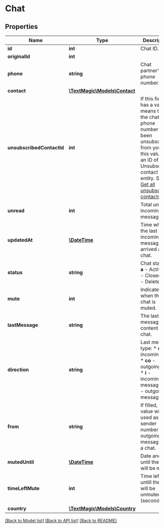 # Chat

## Properties
Name | Type | Description | Notes
------------ | ------------- | ------------- | -------------
**id** | **int** | Chat ID. | 
**originalId** | **int** |  | 
**phone** | **string** | Chat partner&#39;s phone number. | 
**contact** | [**\TextMagic\Models\Contact**](Contact.md) |  | 
**unsubscribedContactId** | **int** | If this field has a value, it means that the chat phone number has been unsubscribed from you and this value is an ID of an Unsubscribed contact entity. See [Get all unsubscribed contacts](http://docs.textmagictesting.com/#operation/getUnsubscribers). | 
**unread** | **int** | Total unread incoming messages. | 
**updatedAt** | [**\DateTime**](\DateTime.md) | Time when the last incoming message arrived at this chat. | 
**status** | **string** | Chat status:   * **a** - Active   * **c** - Closed   * **d** - Deleted | 
**mute** | **int** | Indicates when the chat is muted. | 
**lastMessage** | **string** | The last message content of a chat. | 
**direction** | **string** | Last message type: * **ci** - incoming call; * **co** - outgoing call; * **i** - incoming message; * **o** - outgoing message. | 
**from** | **string** | If filled, the value will be used as a sender number for all outgoing messages of a chat. | 
**mutedUntil** | [**\DateTime**](\DateTime.md) | Date and time until the chat will be muted. | 
**timeLeftMute** | **int** | Time left untill the chat will be unmuted (seconds). | 
**country** | [**\TextMagic\Models\Country**](Country.md) |  | 

[[Back to Model list]](../README.md#documentation-for-models) [[Back to API list]](../README.md#documentation-for-api-endpoints) [[Back to README]](../README.md)


